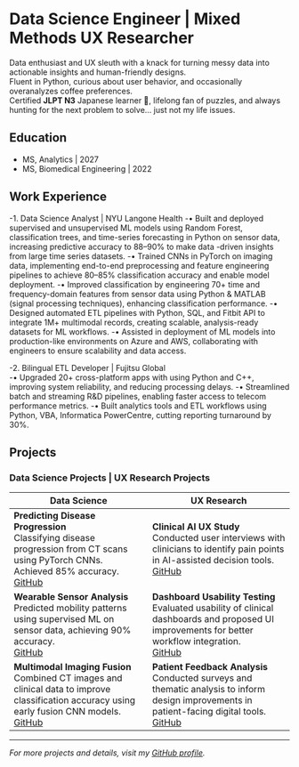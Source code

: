 # Data Science Engineer | Mixed Methods UX Researcher
Data enthusiast and UX sleuth with a knack for turning messy data into actionable insights and human-friendly designs.  
Fluent in Python, curious about user behavior, and occasionally overanalyzes coffee preferences.  
Certified **JLPT N3** Japanese learner 🗾, lifelong fan of puzzles, and always hunting for the next problem to solve… just not my life issues.
## Education
- MS, Analytics                        | 2027
- MS, Biomedical Engineering           | 2022
  
## Work Experience
-1. Data Science Analyst | NYU Langone Health
-•	Built and deployed supervised and unsupervised ML models using Random Forest, classification trees, and time-series forecasting in Python on sensor data, increasing predictive accuracy to 88–90% to make data -driven insights from large time series datasets.
-•	Trained CNNs in PyTorch on imaging data, implementing end-to-end preprocessing and feature engineering pipelines to achieve 80–85% classification accuracy and enable model deployment.
-•	Improved classification by engineering 70+ time and frequency-domain features from sensor data using Python & MATLAB (signal processing techniques), enhancing classification performance.
-•	Designed automated ETL pipelines with Python, SQL, and Fitbit API to integrate 1M+ multimodal records, creating scalable, analysis-ready datasets for ML workflows.
-•	Assisted in deployment of ML models into production-like environments on Azure and AWS, collaborating with engineers to ensure scalability and data access.

-2. Bilingual ETL Developer | Fujitsu Global                      
-•	Upgraded 20+ cross-platform apps with using Python and C++, improving system reliability, and reducing processing delays.
-•	Streamlined batch and streaming R&D pipelines, enabling faster access to telecom performance metrics.
-•	Built analytics tools and ETL workflows using Python, VBA, Informatica PowerCentre, cutting reporting turnaround by 30%.

## Projects

### Data Science Projects | UX Research Projects
| **Data Science** | **UX Research** |
|-----------------|----------------|
| **Predicting Disease Progression**  <br> Classifying disease progression from CT scans using PyTorch CNNs. Achieved 85% accuracy. <br> [GitHub](https://github.com/yourusername/project1) | **Clinical AI UX Study** <br> Conducted user interviews with clinicians to identify pain points in AI-assisted decision tools. <br> [GitHub](https://github.com/yourusername/project2) |
| **Wearable Sensor Analysis** <br> Predicted mobility patterns using supervised ML on sensor data, achieving 90% accuracy. <br> [GitHub](https://github.com/yourusername/project3) | **Dashboard Usability Testing** <br> Evaluated usability of clinical dashboards and proposed UI improvements for better workflow integration. <br> [GitHub](https://github.com/yourusername/project4) |
| **Multimodal Imaging Fusion** <br> Combined CT images and clinical data to improve classification accuracy using early fusion CNN models. <br> [GitHub](https://github.com/yourusername/project5) | **Patient Feedback Analysis** <br> Conducted surveys and thematic analysis to inform design improvements in patient-facing digital tools. <br> [GitHub](https://github.com/yourusername/project6) |

---

*For more projects and details, visit my [GitHub profile](https://github.com/Neha052).*
